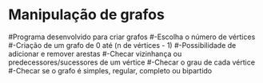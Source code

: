 # Manipulação de grafos
#Programa desenvolvido para criar grafos
#-Escolha o número de vértices
#-Criação de um grafo de 0 até (n de vértices - 1)
#-Possibilidade de adicionar  e remover arestas
#-Checar vizinhança ou predecessores/sucessores de um vértice
#-Checar o grau de cada vértice
#-Checar se o grafo é simples, regular, completo ou bipartido
